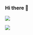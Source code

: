 ### Hi there 👋
![](https://komarev.com/ghpvc/?username=AchiraNadeeshan&style=for-the-badge)

![](https://hit.yhype.me/github/profile?user_id=85824425)





<!--
**AchiraNadeeshan/AchiraNadeeshan** is a ✨ _special_ ✨ repository because its `README.md` (this file) appears on your GitHub profile.

Here are some ideas to get you started:

- 🔭 I’m currently working on ...
- 🌱 I’m currently learning ...
- 👯 I’m looking to collaborate on ...
- 🤔 I’m looking for help with ...
- 💬 Ask me about ...
- 📫 How to reach me: ...
- 😄 Pronouns: ...
- ⚡ Fun fact: ...
-->
